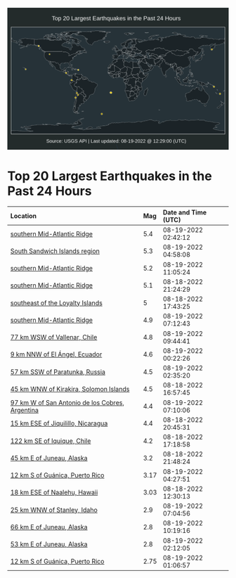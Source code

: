 ![Map](./map.png)

# Top 20 Largest Earthquakes in the Past 24 Hours

| Location | Mag | Date and Time (UTC) |
|:---|:---|:---|
| [southern Mid-Atlantic Ridge](https://earthquake.usgs.gov/earthquakes/eventpage/us6000ic0i) | 5.4 | 08-19-2022 02:42:12 |
| [South Sandwich Islands region](https://earthquake.usgs.gov/earthquakes/eventpage/us6000ic18) | 5.3 | 08-19-2022 04:58:08 |
| [southern Mid-Atlantic Ridge](https://earthquake.usgs.gov/earthquakes/eventpage/us6000ic2r) | 5.2 | 08-19-2022 11:05:24 |
| [southern Mid-Atlantic Ridge](https://earthquake.usgs.gov/earthquakes/eventpage/us6000ibyx) | 5.1 | 08-18-2022 21:24:29 |
| [southeast of the Loyalty Islands](https://earthquake.usgs.gov/earthquakes/eventpage/us6000ibwu) | 5 | 08-18-2022 17:43:25 |
| [southern Mid-Atlantic Ridge](https://earthquake.usgs.gov/earthquakes/eventpage/us6000ic29) | 4.9 | 08-19-2022 07:12:43 |
| [77 km WSW of Vallenar, Chile](https://earthquake.usgs.gov/earthquakes/eventpage/us6000ic2i) | 4.8 | 08-19-2022 09:44:41 |
| [9 km NNW of El Ángel, Ecuador](https://earthquake.usgs.gov/earthquakes/eventpage/us6000ibzn) | 4.6 | 08-19-2022 00:22:26 |
| [57 km SSW of Paratunka, Russia](https://earthquake.usgs.gov/earthquakes/eventpage/us6000ic0h) | 4.5 | 08-19-2022 02:35:20 |
| [45 km WNW of Kirakira, Solomon Islands](https://earthquake.usgs.gov/earthquakes/eventpage/us6000ibwm) | 4.5 | 08-18-2022 16:57:45 |
| [97 km W of San Antonio de los Cobres, Argentina](https://earthquake.usgs.gov/earthquakes/eventpage/us6000ic25) | 4.4 | 08-19-2022 07:10:06 |
| [15 km ESE of Jiquilillo, Nicaragua](https://earthquake.usgs.gov/earthquakes/eventpage/us6000ibym) | 4.4 | 08-18-2022 20:45:31 |
| [122 km SE of Iquique, Chile](https://earthquake.usgs.gov/earthquakes/eventpage/us6000ibwn) | 4.2 | 08-18-2022 17:18:58 |
| [45 km E of Juneau, Alaska](https://earthquake.usgs.gov/earthquakes/eventpage/us6000ibz0) | 3.2 | 08-18-2022 21:48:24 |
| [12 km S of Guánica, Puerto Rico](https://earthquake.usgs.gov/earthquakes/eventpage/pr71366963) | 3.17 | 08-19-2022 04:27:51 |
| [18 km ESE of Naalehu, Hawaii](https://earthquake.usgs.gov/earthquakes/eventpage/hv73113477) | 3.03 | 08-18-2022 12:30:13 |
| [25 km WNW of Stanley, Idaho](https://earthquake.usgs.gov/earthquakes/eventpage/us6000ic23) | 2.9 | 08-19-2022 07:04:56 |
| [66 km E of Juneau, Alaska](https://earthquake.usgs.gov/earthquakes/eventpage/ak022am77lz5) | 2.8 | 08-19-2022 10:19:16 |
| [53 km E of Juneau, Alaska](https://earthquake.usgs.gov/earthquakes/eventpage/ak022am2emm0) | 2.8 | 08-19-2022 02:12:05 |
| [12 km S of Guánica, Puerto Rico](https://earthquake.usgs.gov/earthquakes/eventpage/pr71366923) | 2.75 | 08-19-2022 01:06:57 |
